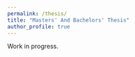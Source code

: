 ```yaml
---
permalink: /thesis/
title: "Masters' And Bachelors' Thesis"
author_profile: true
---
```


Work in progress.